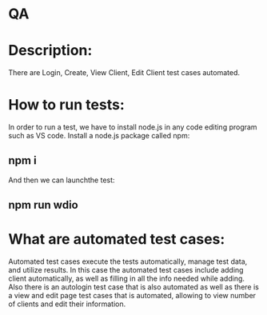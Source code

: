 # QA
# Description:
There are Login, Create, View Client, Edit Client test cases automated.
# How to run tests:
In order to run  a test, we have to install node.js in any code editing program such as VS code.
Install a node.js package called npm:
## npm i
And then we can  launchthe test:
## npm run wdio
# What are automated test cases: 
Automated test cases execute the tests automatically, manage test data, and utilize results. In this case the automated test cases include adding client automatically, as well as filling in all the info needed while adding. Also there is an autologin test case that is also automated as well as there is a view and edit page test cases that is automated, allowing to view number of clients and edit their information.


